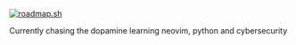 [![roadmap.sh](https://roadmap.sh/card/tall/68490bc0ad6d56a806378006?variant=dark&roadmaps=cyber-security%2Clinux%2Cdocker%2Cdevops)](https://roadmap.sh)

Currently chasing the dopamine learning neovim, python and cybersecurity
